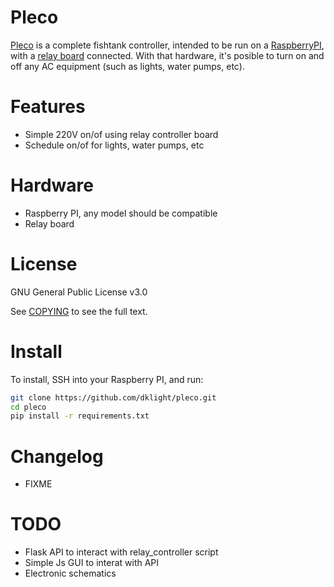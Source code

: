 # Pleco

[Pleco](https://github.com/dklight/pleco) is a complete fishtank controller,
intended to be run on a [RaspberryPI](https://www.raspberrypi.org/), with a
[relay board](https://en.wikipedia.org/wiki/Relay) connected. With that
hardware, it's posible to turn on and off any AC equipment (such as lights,
water pumps, etc).


# Features
 * Simple 220V on/of using relay controller board
 * Schedule on/of for lights, water pumps, etc


# Hardware
 * Raspberry PI, any model should be compatible
 * Relay board


# License
GNU General Public License v3.0

See [COPYING](COPYING) to see the full text.


# Install
To install, SSH into your Raspberry PI, and run:

```bash
git clone https://github.com/dklight/pleco.git
cd pleco
pip install -r requirements.txt
```

# Changelog
 * FIXME


# TODO
 * Flask API to interact with relay_controller script
 * Simple Js GUI to interat with API
 * Electronic schematics

